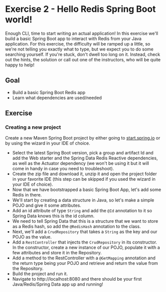 # Exercise 2 - Hello Redis Spring Boot world!
Enough CLI, time to start writing an actual application! In this exercise we'll build a basic Spring Boot app to interact with Redis from your Java application. For this exercise, the difficulty will be ramped up a little, so we're not telling you exactly what to type, but we expect you to do some searching yourself. If you're stuck, don't dwell too long on it. Instead, check out the hints, the solution or call out one of the instructors, who will be quite happy to help!

## Goal

* Build a basic Spring Boot Redis app
* Learn what dependencies are used/needed

## Exercise
### Creating a new project
Create a new Maven Spring Boot project by either going to [start.spring.io](https://start.spring.io) or by using the wizard in your IDE of choice.
* Select the latest Spring Boot version, pick a group and artifact Id and add the Web starter and the Spring Data Redis Reactive dependencies, as well as the Actuator dependency (we won't be using it but it will come in handy in case you need to troubleshoot).
* Create the zip file and download it, unzip it and open the project folder in your favorite IDE (this step can be skipped if you used the wizard in your IDE of choice).
* Now that we have bootstrapped a basic Spring Boot App, let's add some Redis in there.
* We'll start by creating a data structure in Java, so let's make a simple POJO and give it some attributes.
* Add an id attribute of type `String` and add the `@Id` annotation to it so Spring Data knows this is the id column.
* We need to tell Spring Data that this is a structure that we want to store as a Redis hash, so add the `@RedisHash` annotation to the class.
* Next, we'll add a `CrudRepository` that takes a `String` as the key and our POJO as the value.
* Add a `RestController` that injects the `CrudRepository` in its constructor. In the constructor, create a new instance of our POJO, populate it with a few attributes and store it in the Repository.
* Add a method to the RestController with a `@GetMapping` annotation and the return type being your POJO and retrieve and return the value from the Repository.
* Build the project and run it.
* Navigate to http://localhost:8080 and there should be your first Java/Redis/Spring Data app up and running!